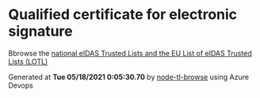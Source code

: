 # Qualified certificate for electronic signature 
 Bbrowse the [national eIDAS Trusted Lists and the EU List of eIDAS Trusted Lists (LOTL)](https://webgate.ec.europa.eu/tl-browser/#/) 
 
 
Generated at **Tue 05/18/2021  0:05:30.70** by [node-tl-browse](https://github.com/ymedlop/node-tl-browser) using Azure Devops 
